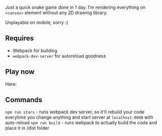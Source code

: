 Just a quick snake game done in 1 day. I'm rendering everything on `<canvas>` element without any 2D drawing library. 

Unplayable on mobile, sorry :(

## Requires

- Webpack for building
- `webpack-dev-server` for autoreload goodness

## Play now

Here: 

## Commands

`npm run stars` - runs webpack dev server, so it'll rebuild your code everytime you change anything and start server at `localhost:8080` with auto-reload
`npm run build` - runs webpack to actually build the code and place it in /dist folder
